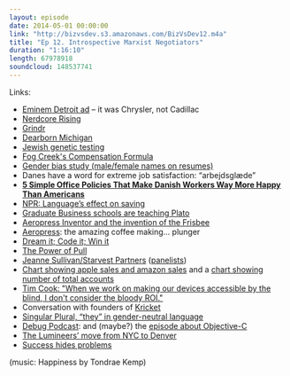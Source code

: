 ```yaml
---
layout: episode
date: 2014-05-01 00:00:00
link: "http://bizvsdev.s3.amazonaws.com/BizVsDev12.m4a"
title: "Ep 12. Introspective Marxist Negotiators"
duration: "1:16:10"
length: 67978918
soundcloud: 148537741
---
```


Links:

- [Eminem Detroit ad](https://www.youtube.com/watch?v=SKL254Y_jtc) – it was Chrysler, not Cadillac
- [Nerdcore Rising](http://nerdcorerisingmovie.com)
- [Grindr](http://grindr.com/)
- [Dearborn Michigan](http://en.wikipedia.org/wiki/Dearborn,_Michigan)
- [Jewish genetic testing](http://www.jewishgeneticdiseases.org/genetics-and-carrier-screening/)
- [Fog Creek's Compensation Formula](http://www.joelonsoftware.com/items/2009/04/01.html)
- [Gender bias study (male/female names on resumes)](http://blogs.scientificamerican.com/unofficial-prognosis/2012/09/23/study-shows-gender-bias-in-science-is-real-heres-why-it-matters/)
- Danes have a word for extreme job satisfaction: “arbejdsglæde”
- [**5 Simple Office Policies That Make Danish Workers Way More Happy Than Americans**](http://www.fastcoexist.com/3029110/5-simple-office-policies-that-make-danish-workers-way-more-happy-than-americans)
- [NPR: Language’s effect on saving](http://www.npr.org/templates/story/story.php?storyId=222702007)
- [Graduate Business schools are teaching Plato](http://online.wsj.com/news/articles/SB10001424052702303948104579533610289092866)
- [Aeropress Inventor and the invention of the Frisbee](http://priceonomics.com/the-invention-of-the-aeropress/)
- [Aeropress](http://aerobie.com/products/aeropress.htm): the amazing coffee making… plunger
- [Dream it; Code it; Win it](http://avc.com/2014/02/dream-it-code-it-win-it/)
- [The Power of Pull](http://www.amazon.com/The-Power-Pull-Smartly-Things/dp/B004NSVE8M)
- [Jeanne Sullivan/Starvest Partners](http://www.starvestpartners.com/team/investment-team/team/jeanne-m-sullivan/) ([panelists](http://www.tradingscreen.com/index.php/careers/mit-stem-ny-creative-code-competition))
- [Chart showing apple sales and amazon sales](http://tech.fortune.cnn.com/2014/01/06/apple-google-amazon-merckel/) and a [chart showing number of total accounts](http://www.businessinsider.com/chart-of-the-day-apple-has-600-million-accounts-blowing-away-every-other-company-2013-11)
- [Tim Cook: "When we work on making our devices accessible by the blind, I don't consider the bloody ROI."](http://www.macobserver.com/tmo/article/tim-cook-soundly-rejects-politics-of-the-ncppr-suggests-group-sell-apples-s)
- Conversation with founders of [Kricket](http://kricket.co/)
- [Singular Plural, “they” in gender-neutral language](http://alexgaynor.net/2013/nov/30/gender-neutral-language-faq/)
- [Debug Podcast](http://www.imore.com/debug): and (maybe?) the [episode about Objective-C](http://www.imore.com/debug-32-john-siracusa-copland-2014)
- [The Lumineers’ move from NYC to Denver](http://www.nytimes.com/2013/02/10/arts/music/the-lumineers-strange-road-to-the-top-10.html?_r=0)
- [Success hides problems](http://blogs.hbr.org/2010/08/what-google-could-learn-from-p/)

(music: Happiness by Tondrae Kemp)

